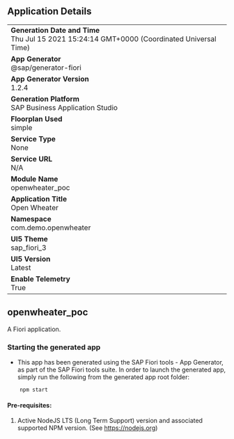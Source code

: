 ## Application Details
|               |
| ------------- |
|**Generation Date and Time**<br>Thu Jul 15 2021 15:24:14 GMT+0000 (Coordinated Universal Time)|
|**App Generator**<br>@sap/generator-fiori|
|**App Generator Version**<br>1.2.4|
|**Generation Platform**<br>SAP Business Application Studio|
|**Floorplan Used**<br>simple|
|**Service Type**<br>None|
|**Service URL**<br>N/A
|**Module Name**<br>openwheater_poc|
|**Application Title**<br>Open Wheater|
|**Namespace**<br>com.demo.openwheater|
|**UI5 Theme**<br>sap_fiori_3|
|**UI5 Version**<br>Latest|
|**Enable Telemetry**<br>True|

## openwheater_poc

A Fiori application.

### Starting the generated app

-   This app has been generated using the SAP Fiori tools - App Generator, as part of the SAP Fiori tools suite.  In order to launch the generated app, simply run the following from the generated app root folder:

```
    npm start
```

#### Pre-requisites:

1. Active NodeJS LTS (Long Term Support) version and associated supported NPM version.  (See https://nodejs.org)


